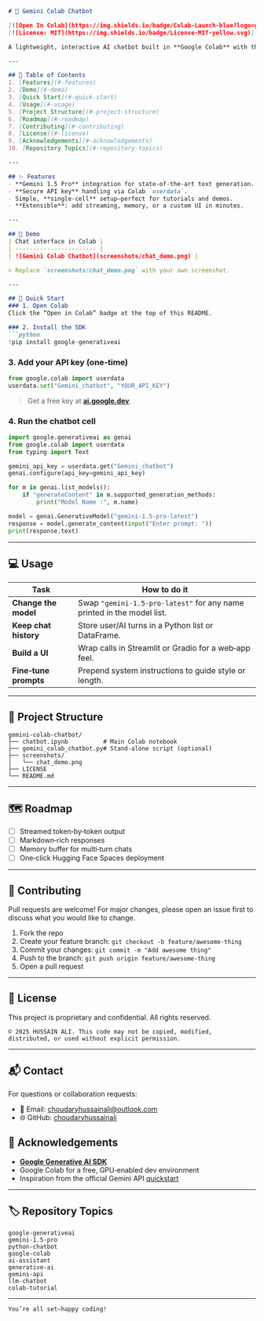 
````markdown
# 🤖 Gemini Colab Chatbot

[![Open In Colab](https://img.shields.io/badge/Colab-Launch-blue?logo=googlecolab)](https://colab.research.google.com/github/<your‑username>/gemini‑colab‑chatbot/blob/main/chatbot.ipynb)
[![License: MIT](https://img.shields.io/badge/License-MIT-yellow.svg)](LICENSE)

A lightweight, interactive AI chatbot built in **Google Colab** with the **Gemini 1.5 Pro** model from Google Generative AI. Ideal for learners and developers who want to experiment with large‑language‑model capabilities in Python, all without leaving the browser.

---

## 📑 Table of Contents
1. [Features](#-features)  
2. [Demo](#-demo)  
3. [Quick Start](#-quick-start)  
4. [Usage](#-usage)  
5. [Project Structure](#-project-structure)  
6. [Roadmap](#-roadmap)  
7. [Contributing](#-contributing)  
8. [License](#-license)  
9. [Acknowledgements](#-acknowledgements)  
10. [Repository Topics](#-repository-topics)

---

## ✨ Features
- **Gemini 1.5 Pro** integration for state‑of‑the‑art text generation.  
- **Secure API key** handling via Colab `userdata`.  
- Simple, **single‑cell** setup—perfect for tutorials and demos.  
- **Extensible**: add streaming, memory, or a custom UI in minutes.  

---

## 📸 Demo
| Chat interface in Colab |
| ----------------------- |
| ![Gemini Colab Chatbot](screenshots/chat_demo.png) |

> Replace `screenshots/chat_demo.png` with your own screenshot.

---

## 🚀 Quick Start
### 1. Open Colab
Click the “Open in Colab” badge at the top of this README.

### 2. Install the SDK
```python
!pip install google-generativeai
````

### 3. Add your API key (one‑time)

```python
from google.colab import userdata
userdata.set("Gemini_chatbot", "YOUR_API_KEY")
```

> Get a free key at **[ai.google.dev](https://ai.google.dev/)**.

### 4. Run the chatbot cell

```python
import google.generativeai as genai
from google.colab import userdata
from typing import Text

gemini_api_key = userdata.get("Gemini_chatbot")
genai.configure(api_key=gemini_api_key)

for m in genai.list_models():
    if "generateContent" in m.supported_generation_methods:
        print("Model Name :", m.name)

model = genai.GenerativeModel("gemini-1.5-pro-latest")
response = model.generate_content(input("Enter prompt: "))
print(response.text)
```

---

## 💻 Usage

| Task                  | How to do it                                                           |
| --------------------- | ---------------------------------------------------------------------- |
| **Change the model**  | Swap `"gemini-1.5-pro-latest"` for any name printed in the model list. |
| **Keep chat history** | Store user/AI turns in a Python list or DataFrame.                     |
| **Build a UI**        | Wrap calls in Streamlit or Gradio for a web‑app feel.                  |
| **Fine‑tune prompts** | Prepend system instructions to guide style or length.                  |

---

## 📂 Project Structure

```
gemini-colab-chatbot/
├── chatbot.ipynb          # Main Colab notebook
├── gemini_colab_chatbot.py# Stand‑alone script (optional)
├── screenshots/
│   └── chat_demo.png
├── LICENSE
└── README.md
```

---

## 🗺️ Roadmap

* [ ] Streamed token‑by‑token output
* [ ] Markdown‑rich responses
* [ ] Memory buffer for multi‑turn chats
* [ ] One‑click Hugging Face Spaces deployment

---

## 🤝 Contributing

Pull requests are welcome! For major changes, please open an issue first to discuss what you would like to change.

1. Fork the repo
2. Create your feature branch: `git checkout -b feature/awesome‑thing`
3. Commit your changes: `git commit -m "Add awesome thing"`
4. Push to the branch: `git push origin feature/awesome‑thing`
5. Open a pull request

---

## 📄 License

This project is proprietary and confidential. All rights reserved.

```
© 2025 HUSSAIN ALI. This code may not be copied, modified, distributed, or used without explicit permission.
```

---

## 📬 Contact

For questions or collaboration requests:

* 📧 Email: [choudaryhussainali@outlook.com](mailto:choudaryhussainali@outlook.com)
* 🌐 GitHub: [choudaryhussainali](https://github.com/choudaryhussainali)

## 🙏 Acknowledgements

* **[Google Generative AI SDK](https://pypi.org/project/google-generativeai/)**
* Google Colab for a free, GPU‑enabled dev environment
* Inspiration from the official Gemini API [quickstart](https://ai.google.dev/gemini-api/docs/quickstart)

---

## 🏷️ Repository Topics

```
google-generativeai
gemini-1.5-pro
python-chatbot
google-colab
ai-assistant
generative-ai
gemini-api
llm-chatbot
colab-tutorial
```

---

```
You’re all set—happy coding!
```

